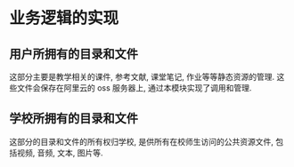 # 业务逻辑的实现

## 用户所拥有的目录和文件

这部分主要是教学相关的课件, 参考文献, 课堂笔记, 作业等等静态资源的管理. 这些文件会保存在阿里云的 oss 服务器上, 通过本模块实现了调用和管理.

## 学校所拥有的目录和文件

这部分的目录和文件的所有权归学校, 是供所有在校师生访问的公共资源文件, 包括视频, 音频, 文本, 图片等.
